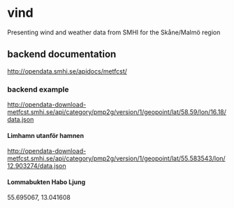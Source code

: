 # vind
Presenting wind and weather data from SMHI for the Skåne/Malmö region

## backend documentation
http://opendata.smhi.se/apidocs/metfcst/

### backend example
http://opendata-download-metfcst.smhi.se/api/category/pmp2g/version/1/geopoint/lat/58.59/lon/16.18/data.json
#### Limhamn utanför hamnen
http://opendata-download-metfcst.smhi.se/api/category/pmp2g/version/1/geopoint/lat/55.583543/lon/12.903274/data.json
#### Lommabukten Habo Ljung
55.695067, 13.041608
####


